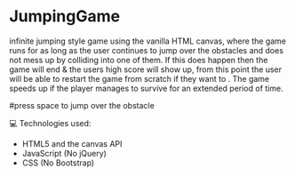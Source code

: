 # JumpingGame
 infinite jumping style game using the vanilla HTML canvas, where the game runs for as long as the user continues to jump over the obstacles and does not mess up by 
 colliding into one of them. If this does happen then the game will end & the users high score will show up, from this point the user will be able to restart the game
 from scratch if they want to . The game speeds up if the player manages to survive for an extended period of time.
 
 #press space to jump over the obstacle

💻 Technologies used: 

- HTML5 and the canvas API 
- JavaScript (No jQuery) 
- CSS (No Bootstrap) 


